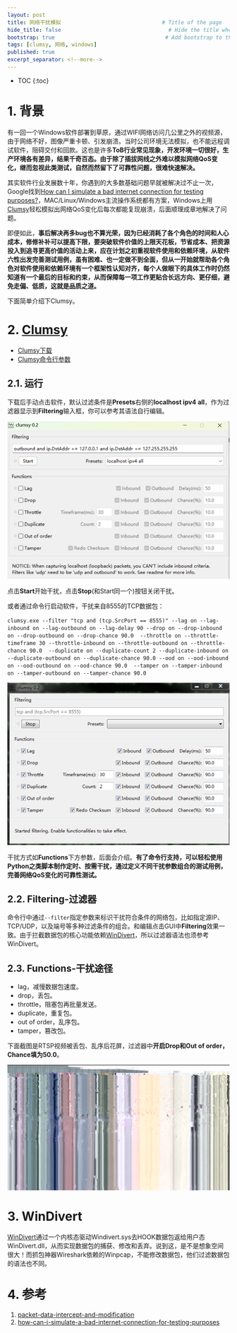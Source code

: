 ```yaml
---
layout: post
title: 网络干扰模拟                                # Title of the page
hide_title: false                                  # Hide the title when displaying the post, but shown in lists of posts
bootstrap: true                                   # Add bootstrap to the page
tags: [clumsy, 网络, windows]
published: true
excerpt_separator: <!--more-->
---
```


<!--more-->
* TOC
{:toc}

# 1. 背景

有一回一个Windows软件部署到草原，通过WIFI网络访问几公里之外的视频源，由于网络不好，图像严重卡顿、引发崩溃。当时公司环境无法模拟，也不能远程调试软件，阻碍交付和回款。这也是许多**ToB行业常见现象，开发环境一切很好，生产环境各有差异，结果千奇百态。由于除了插拔网线之外难以模拟网络QoS变化，继而忽视此类测试，自然而然留下了可靠性问题，很难快速解决。**

其实软件行业发展数十年，你遇到的大多数基础问题早就被解决过不止一次，Google找到[How can I simulate a bad internet connection for testing purposes?](https://gamedev.stackexchange.com/questions/61483/how-can-i-simulate-a-bad-internet-connection-for-testing-purposes)，MAC/Linux/Windows主流操作系统都有方案，Windows上用[Clumsy](https://github.com/jagt/clumsy)轻松模拟出网络QoS变化后每次都能复现崩溃，后面顺理成章地解决了问题。

即便如此，**事后解决再多bug也不算光荣，因为已经消耗了各个角色的时间和人心成本，修修补补可以提高下限，要突破软件价值的上限天花板，节省成本、把资源投入到追寻更高价值的活动上来，应在计划之初重视软件使用和依赖环境，从软件六性出发完善测试用例，虽有困难、也一定做不到全面，但从一开始就帮助各个角色对软件使用和依赖环境有一个框架性认知对齐，每个人做眼下的具体工作时仍然知道有一个最后的目标和约束，从而保障每一项工作更贴合长远方向、更仔细，避免走偏、低质，这就是品质之道。**

下面简单介绍下Clumsy。

# 2. [Clumsy](https://github.com/jagt/clumsy)

* [Clumsy下载](http://jagt.github.io/clumsy/download)
* [Clumsy命令行参数](https://github.com/jagt/clumsy/wiki/Command-Line-Arguments)

## 2.1. 运行

下载后手动点击软件，默认过滤条件是**Presets**右侧的**localhost ipv4 all**，作为过滤器显示到**Filtering**输入框，你可以参考其语法自行编辑。

![clumsy](/assets/img/post/2018-05-06-clumsy/clumsy.png)

点击**Start**开始干扰，点击**Stop**(和Start同一个)按钮关闭干扰。

或者通过命令行启动软件，干扰来自8555的TCP数据包：

`clumsy.exe --filter "tcp and (tcp.SrcPort == 8555)" --lag on --lag-inbound on --lag-outbound on --lag-delay 90 --drop on --drop-inbound on --drop-outbound on --drop-chance 90.0  --throttle on --throttle-timeframe 30 --throttle-inbound on --throttle-outbound on --throttle-chance 90.0  --duplicate on --duplicate-count 2 --duplicate-inbound on --duplicate-outbound on --duplicate-chance 90.0 --ood on --ood-inbound on --ood-outbound on --ood-chance 90.0  --tamper on --tamper-inbound on --tamper-outbound on --tamper-chance 90.0`

![clumsy_cmd](/assets/img/post/2018-05-06-clumsy/clumsy_cmd.png)

干扰方式如**Functions**下方参数，后面会介绍。**有了命令行支持，可以轻松使用Python之类脚本制作定时、按需干扰，通过定义不同干扰参数组合的测试用例，完善网络QoS变化的可靠性测试。**

## 2.2. Filtering-过滤器

命令行中通过`--filter`指定参数来标识干扰符合条件的网络包，比如指定源IP、TCP/UDP，以及端号等多种过滤条件的组合。和编辑点击GUI中**Filtering**效果一致。由于拦截数据包的核心功能依赖[WinDivert](https://github.com/basil00/Divert)，所以过滤器语法也须参考WinDivert。

## 2.3. Functions-干扰途径

* lag，减慢数据包速度。
* drop，丢包。
* throttle，阻塞包再批量发送。
* duplicate，重复包。
* out of order，乱序包。
* tamper，篡改包。

下面截图是RTSP视频被丢包、乱序后花屏，过滤器中**开启Drop和Out of order，Chance填为50.0**。

![RTSP视频被丢包、乱序后花屏](/assets/img/post/2018-05-06-clumsy/video_mosaic.png)

# 3. WinDivert

[WinDivert](https://github.com/basil00/Divert)通过一个内核态驱动Windivert.sys去HOOK数据包返给用户态WinDivert.dll，从而实现数据包的捕获、修改和丢弃。说到这，是不是想象空间很大！而抓包神器Wireshark依赖的Winpcap，不能修改数据包，他们过滤数据包的语法也不同。

# 4. 参考

1. [packet-data-intercept-and-modification](https://stackoverflow.com/questions/10306386/packet-data-intercept-and-modification)
2. [how-can-i-simulate-a-bad-internet-connection-for-testing-purposes](https://gamedev.stackexchange.com/questions/61483/how-can-i-simulate-a-bad-internet-connection-for-testing-purposes)